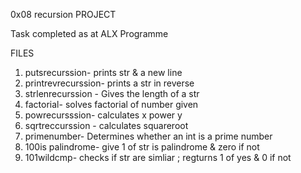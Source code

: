 0x08 recursion PROJECT

Task completed as at ALX Programme

FILES 
1. putsrecurssion- prints str & a new line
2. printrevrecurssion- prints a str in reverse
3. strlenrecurssion - Gives the length of a str
4. factorial- solves factorial of number given
5. powrecursssion- calculates x power y
6. sqrtreccurssion - calculates squareroot 
7. primenumber- Determines whether an int is a prime number
8. 100is palindrome- give 1 of str is palindrome & zero if not
9. 101wildcmp- checks if str are simliar ; regturns 1 of yes & 0 if not
